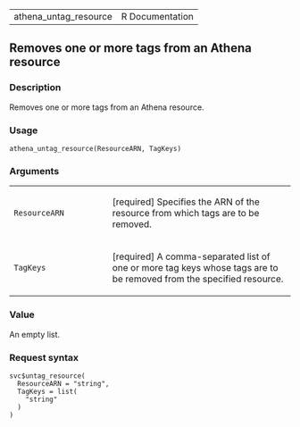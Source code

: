 <table style="width: 100%;">
<tbody>
<tr class="odd">
<td>athena_untag_resource</td>
<td style="text-align: right;">R Documentation</td>
</tr>
</tbody>
</table>

## Removes one or more tags from an Athena resource

### Description

Removes one or more tags from an Athena resource.

### Usage

    athena_untag_resource(ResourceARN, TagKeys)

### Arguments

<table>
<colgroup>
<col style="width: 35%" />
<col style="width: 65%" />
</colgroup>
<tbody>
<tr class="odd">
<td><code
id="athena_untag_resource_:_ResourceARN">ResourceARN</code></td>
<td><p>[required] Specifies the ARN of the resource from which tags are
to be removed.</p></td>
</tr>
<tr class="even">
<td><code id="athena_untag_resource_:_TagKeys">TagKeys</code></td>
<td><p>[required] A comma-separated list of one or more tag keys whose
tags are to be removed from the specified resource.</p></td>
</tr>
</tbody>
</table>

### Value

An empty list.

### Request syntax

    svc$untag_resource(
      ResourceARN = "string",
      TagKeys = list(
        "string"
      )
    )
